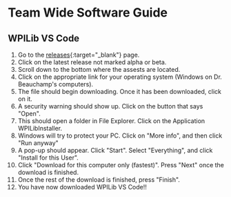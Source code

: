# Team Wide Software Guide

## WPILib VS Code
1. Go to the [releases](https://github.com/wpilibsuite/allwpilib/tags){:target="_blank"} page.
2. Click on the latest release not marked alpha or beta.
3. Scroll down to the bottom where the assests are located.
4. Click on the appropriate link for your operating system (Windows on Dr. Beauchamp's computers).
5. The file should begin downloading. Once it has been downloaded, click on it.
6. A security warning should show up. Click on the button that says "Open".
7. This should open a folder in File Explorer. Click on the Application WPILibInstaller.
8. Windows will try to protect your PC. Click on "More info", and then click "Run anyway"
9. A pop-up should appear. Click "Start". Select "Everything", and click "Install for this User".
10. Click "Download for this computer only (fastest)". Press "Next" once the download is finished.
11. Once the rest of the download is finished, press "Finish".
12. You have now downloaded WPILib VS Code!!
